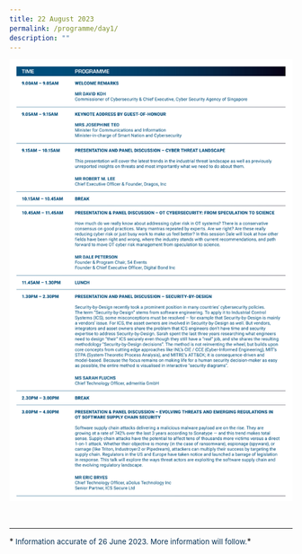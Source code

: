 ```yaml
---
title: 22 August 2023
permalink: /programme/day1/
description: ""
---
```

![](/images/2023%20PROGRAMME/230627_csa%20otcep%202023_programme%20table_day%2001.jpg)

<br>
<hr class="my-3 border-primary">
*<font size="2"><font color="#073255"> Information accurate of 26 June 2023. More information will follow.</font></font>*